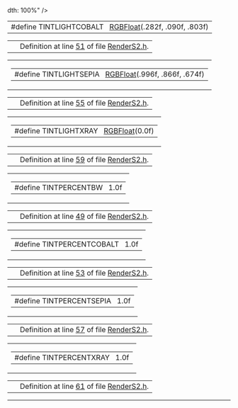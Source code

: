 dth: 100%" />
</colgroup>
<tbody>
<tr>
<td class="mdRow"><table data-cellpadding="0" data-cellspacing="0" data-border="0">
<tbody>
<tr>
<td class="md" data-nowrap="" data-valign="top">#define TINTLIGHTCOBALT   <a href="classRGBFloat.md" class="el">RGBFloat</a>(.282f, .090f, .803f)</td>
</tr>
</tbody>
</table></td>
</tr>
</tbody>
</table>

|  |  |
|----|----|
|   | Definition at line <a href="RenderS2_8h-source.md#l00051" class="el">51</a> of file <a href="RenderS2_8h-source.md" class="el">RenderS2.h</a>. |

<span id="8cec7af8a49dd4f8fab17843b1581271" class="anchor"></span>

<table class="mdTable" data-cellpadding="2" data-cellspacing="0">
<colgroup>
<col style="width: 100%" />
</colgroup>
<tbody>
<tr>
<td class="mdRow"><table data-cellpadding="0" data-cellspacing="0" data-border="0">
<tbody>
<tr>
<td class="md" data-nowrap="" data-valign="top">#define TINTLIGHTSEPIA   <a href="classRGBFloat.md" class="el">RGBFloat</a>(.996f, .866f, .674f)</td>
</tr>
</tbody>
</table></td>
</tr>
</tbody>
</table>

|  |  |
|----|----|
|   | Definition at line <a href="RenderS2_8h-source.md#l00055" class="el">55</a> of file <a href="RenderS2_8h-source.md" class="el">RenderS2.h</a>. |

<span id="4a9585996406a6ba3aa226d3be6a2f55" class="anchor"></span>

<table class="mdTable" data-cellpadding="2" data-cellspacing="0">
<colgroup>
<col style="width: 100%" />
</colgroup>
<tbody>
<tr>
<td class="mdRow"><table data-cellpadding="0" data-cellspacing="0" data-border="0">
<tbody>
<tr>
<td class="md" data-nowrap="" data-valign="top">#define TINTLIGHTXRAY   <a href="classRGBFloat.md" class="el">RGBFloat</a>(0.0f)</td>
</tr>
</tbody>
</table></td>
</tr>
</tbody>
</table>

|  |  |
|----|----|
|   | Definition at line <a href="RenderS2_8h-source.md#l00059" class="el">59</a> of file <a href="RenderS2_8h-source.md" class="el">RenderS2.h</a>. |

<span id="e89e15318785758cdc13bba58aa55da5" class="anchor"></span>

<table class="mdTable" data-cellpadding="2" data-cellspacing="0">
<colgroup>
<col style="width: 100%" />
</colgroup>
<tbody>
<tr>
<td class="mdRow"><table data-cellpadding="0" data-cellspacing="0" data-border="0">
<tbody>
<tr>
<td class="md" data-nowrap="" data-valign="top">#define TINTPERCENTBW   1.0f</td>
</tr>
</tbody>
</table></td>
</tr>
</tbody>
</table>

|  |  |
|----|----|
|   | Definition at line <a href="RenderS2_8h-source.md#l00049" class="el">49</a> of file <a href="RenderS2_8h-source.md" class="el">RenderS2.h</a>. |

<span id="957d372fb10be97ea304d8b5d406e2e9" class="anchor"></span>

<table class="mdTable" data-cellpadding="2" data-cellspacing="0">
<colgroup>
<col style="width: 100%" />
</colgroup>
<tbody>
<tr>
<td class="mdRow"><table data-cellpadding="0" data-cellspacing="0" data-border="0">
<tbody>
<tr>
<td class="md" data-nowrap="" data-valign="top">#define TINTPERCENTCOBALT   1.0f</td>
</tr>
</tbody>
</table></td>
</tr>
</tbody>
</table>

|  |  |
|----|----|
|   | Definition at line <a href="RenderS2_8h-source.md#l00053" class="el">53</a> of file <a href="RenderS2_8h-source.md" class="el">RenderS2.h</a>. |

<span id="468cd765e37454762aaad6d6b2749034" class="anchor"></span>

<table class="mdTable" data-cellpadding="2" data-cellspacing="0">
<colgroup>
<col style="width: 100%" />
</colgroup>
<tbody>
<tr>
<td class="mdRow"><table data-cellpadding="0" data-cellspacing="0" data-border="0">
<tbody>
<tr>
<td class="md" data-nowrap="" data-valign="top">#define TINTPERCENTSEPIA   1.0f</td>
</tr>
</tbody>
</table></td>
</tr>
</tbody>
</table>

|  |  |
|----|----|
|   | Definition at line <a href="RenderS2_8h-source.md#l00057" class="el">57</a> of file <a href="RenderS2_8h-source.md" class="el">RenderS2.h</a>. |

<span id="461c4b951fa2f3867b99644e3d726322" class="anchor"></span>

<table class="mdTable" data-cellpadding="2" data-cellspacing="0">
<colgroup>
<col style="width: 100%" />
</colgroup>
<tbody>
<tr>
<td class="mdRow"><table data-cellpadding="0" data-cellspacing="0" data-border="0">
<tbody>
<tr>
<td class="md" data-nowrap="" data-valign="top">#define TINTPERCENTXRAY   1.0f</td>
</tr>
</tbody>
</table></td>
</tr>
</tbody>
</table>

|  |  |
|----|----|
|   | Definition at line <a href="RenderS2_8h-source.md#l00061" class="el">61</a> of file <a href="RenderS2_8h-source.md" class="el">RenderS2.h</a>. |

------------------------------------------------------------------------

